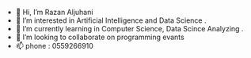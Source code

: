 - 👋 Hi, I’m Razan Aljuhani 
- 👀 I’m interested in Artificial Intelligence and Data Science . 
- 🌱 I’m currently learning in Computer Science, Data Scince Analyzing .
- 💞️ I’m looking to collaborate on programming evants
- 📫 phone : 0559266910

<!---
razanmaljuhani/razanmaljuhani is a ✨ special ✨ repository because its `README.md` (this file) appears on your GitHub profile.
You can click the Preview link to take a look at your changes.
--->
